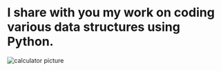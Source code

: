 # I share with you my work on coding various data structures using Python. 



![calculator picture](https://r.resimlink.com/lLWHeNc.webp)

